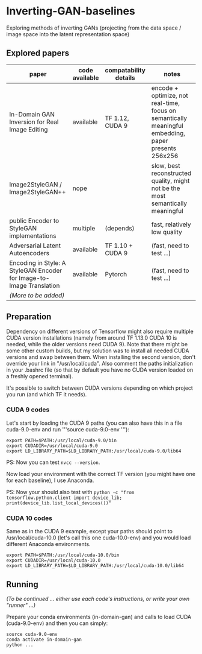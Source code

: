 # Inverting-GAN-baselines
Exploring methods of inverting GANs (projecting from the data space / image space into the latent representation space)


## Explored papers

| paper                                          | code available | compatability details | notes                                                                                                |
|------------------------------------------------|----------------|-----------------------|------------------------------------------------------------------------------------------------------|
| In-Domain GAN Inversion for Real Image Editing          | available      | TF 1.12, CUDA 9       | encode + optimize, not real-time, focus on semantically meaningful embedding, paper presents 256x256 |
| Image2StyleGAN / Image2StyleGAN++                       | nope           |                       | slow, best reconstructed quality, might not be the most semantically meaningful                      |
| public Encoder to StyleGAN implementations              | multiple       | (depends)             | fast, relatively low quality                                                                         |
| Adversarial Latent Autoencoders                         | available      | TF 1.10 + CUDA 9      | (fast, need to test ...)                                                                             |
| Encoding in Style: A StyleGAN Encoder for Image-to-Image Translation | available   |  Pytorch    | (fast, need to test ...)                                                                             |
| _(More to be added)_                                      |                |                       |                                                                                                      |


[//]: # (|                                                       |                |                       |                                                 |)


## Preparation

Dependency on different versions of Tensorflow might also require multiple CUDA version installations (namely from around TF 1.13.0 CUDA 10 is needed, while the older versions need CUDA 9). Note that there might be some other custom builds, but my solution was to install all needed CUDA versions and swap between them. When installing the second version, don't override your link in "/usr/local/cuda". Also comment the paths initialization in your .bashrc file (so that by default you have no CUDA version loaded on a freshly opened terminal).

It's possible to switch between CUDA versions depending on which project you run (and which TF it needs).

### CUDA 9 codes

Let's start by loading the CUDA 9 paths (you can also have this in a file cuda-9.0-env and run '''source cuda-9.0-env '''):

```
export PATH=$PATH:/usr/local/cuda-9.0/bin
export CUDADIR=/usr/local/cuda-9.0
export LD_LIBRARY_PATH=$LD_LIBRARY_PATH:/usr/local/cuda-9.0/lib64
```

PS: Now you can test ```nvcc --version```.

Now load your environment with the correct TF version (you might have one for each baseline), I use Anaconda.

PS: Now your should also test with ```python -c "from tensorflow.python.client import device_lib; print(device_lib.list_local_devices())"```

### CUDA 10 codes

Same as in the CUDA 9 example, except your paths should point to /usr/local/cuda-10.0 (let's call this one cuda-10.0-env) and you would load different Anaconda environments.

```
export PATH=$PATH:/usr/local/cuda-10.0/bin
export CUDADIR=/usr/local/cuda-10.0
export LD_LIBRARY_PATH=$LD_LIBRARY_PATH:/usr/local/cuda-10.0/lib64
```

## Running

_(To be continued ... either use each code's instructions, or write your own "runner" ...)_

Prepare your conda environments (in-domain-gan) and calls to load CUDA (cuda-9.0-env) and then you can simply:

```
source cuda-9.0-env
conda activate in-domain-gan
python ...
```
